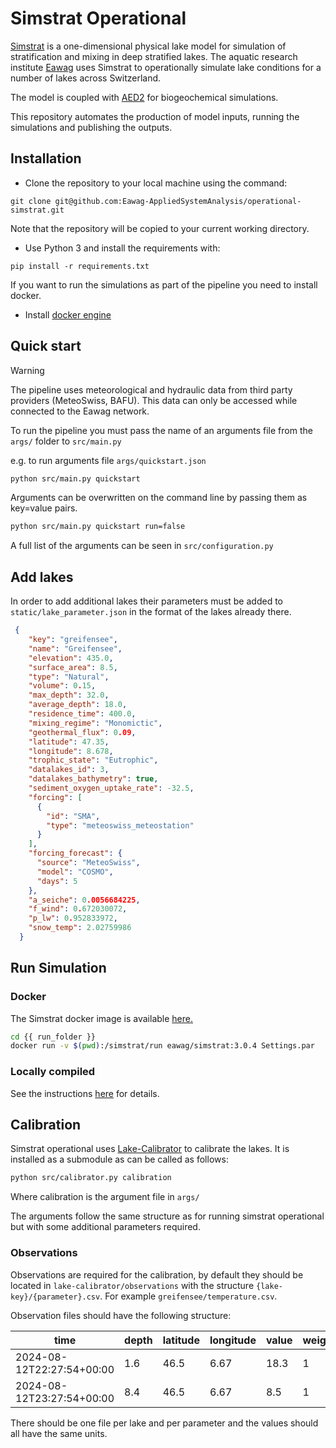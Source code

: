# Simstrat Operational

[Simstrat](https://github.com/Eawag-AppliedSystemAnalysis/Simstrat) is a one-dimensional physical lake model for simulation of stratification and mixing in deep stratified lakes. 
The aquatic research institute [Eawag](https://eawag.ch) uses Simstrat to operationally simulate lake conditions for a number of lakes across Switzerland.

The model is coupled with [AED2](https://github.com/AquaticEcoDynamics/libaed2) for biogeochemical simulations.

This repository automates the production of model inputs, running the simulations and publishing the outputs. 

## Installation

- Clone the repository to your local machine using the command: 

 `git clone git@github.com:Eawag-AppliedSystemAnalysis/operational-simstrat.git`
 
 Note that the repository will be copied to your current working directory.

- Use Python 3 and install the requirements with:

 `pip install -r requirements.txt`

If you want to run the simulations as part of the pipeline you need to install docker.

- Install [docker engine](https://docs.docker.com/desktop/)

## Quick start

> [!WARNING]  
> The pipeline uses meteorological and hydraulic data from third party providers (MeteoSwiss, BAFU). This data can only 
> be accessed while connected to the Eawag network.

To run the pipeline you must pass the name of an arguments file from the `args/` folder to `src/main.py`

e.g. to run arguments file `args/quickstart.json`

```bash
python src/main.py quickstart
```
Arguments can be overwritten on the command line by passing them as key=value pairs.

```bash
python src/main.py quickstart run=false
```

A full list of the arguments can be seen in `src/configuration.py`

## Add lakes

In order to add additional lakes their parameters must be added to `static/lake_parameter.json` in the format of the
lakes already there.

```JSON
 {
    "key": "greifensee",
    "name": "Greifensee",
    "elevation": 435.0,
    "surface_area": 8.5,
    "type": "Natural",
    "volume": 0.15,
    "max_depth": 32.0,
    "average_depth": 18.0,
    "residence_time": 400.0,
    "mixing_regime": "Monomictic",
    "geothermal_flux": 0.09,
    "latitude": 47.35,
    "longitude": 8.678,
    "trophic_state": "Eutrophic",
    "datalakes_id": 3,
    "datalakes_bathymetry": true,
    "sediment_oxygen_uptake_rate": -32.5,
    "forcing": [
      {
        "id": "SMA",
        "type": "meteoswiss_meteostation"
      }
    ],
    "forcing_forecast": {
      "source": "MeteoSwiss",
      "model": "COSMO",
      "days": 5
    },
    "a_seiche": 0.0056684225,
    "f_wind": 0.672030072,
    "p_lw": 0.952833972,
    "snow_temp": 2.02759986
  }
```

## Run Simulation

### Docker

The Simstrat docker image is available [here.](https://hub.docker.com/r/eawag/simstrat)

```bash
cd {{ run_folder }}
docker run -v $(pwd):/simstrat/run eawag/simstrat:3.0.4 Settings.par
```

### Locally compiled

See the instructions [here](https://github.com/Eawag-AppliedSystemAnalysis/Simstrat) for details.

## Calibration

Simstrat operational uses [Lake-Calibrator](https://github.com/eawag-surface-waters-research/lake-calibrator) to calibrate the lakes. It is installed as a submodule as can be called as follows:

```bash
python src/calibrator.py calibration
```

Where calibration is the argument file in `args/`

The arguments follow the same structure as for running simstrat operational but with some additional parameters required.

### Observations

Observations are required for the calibration, by default they should be located in `lake-calibrator/observations` with the structure `{lake-key}/{parameter}.csv`. For example `greifensee/temperature.csv`.

Observation files should have the following structure:


| time                      | depth | latitude | longitude | value | weight |
|---------------------------|-------|----------|-----------|-------|--------|
| 2024-08-12T22:27:54+00:00 | 1.6   | 46.5     | 6.67      | 18.3  | 1      |
| 2024-08-12T23:27:54+00:00 | 8.4   | 46.5     | 6.67      | 8.5   | 1      |

There should be one file per lake and per parameter and the values should all have the same units. 


